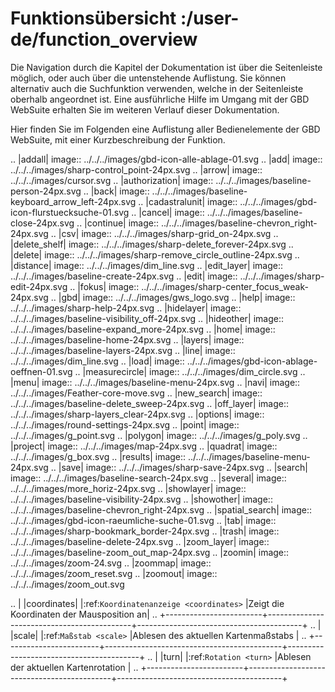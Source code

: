 # Funktionsübersicht :/user-de/function_overview

Die Navigation durch die Kapitel der Dokumentation ist über die Seitenleiste möglich, oder auch über die untenstehende Auflistung. Sie können alternativ auch die Suchfunktion verwenden, welche in der Seitenleiste oberhalb angeordnet ist. Eine ausführliche Hilfe im Umgang mit der GBD WebSuite erhalten Sie im weiteren Verlauf dieser Dokumentation. 

Hier finden Sie im Folgenden eine Auflistung aller Bedienelemente der GBD WebSuite, mit einer Kurzbeschreibung der Funktion.



.. |addall| image:: ../../../images/gbd-icon-alle-ablage-01.svg
.. |add| image:: ../../../images/sharp-control_point-24px.svg
.. |arrow| image:: ../../../images/cursor.svg
.. |authorization| image:: ../../../images/baseline-person-24px.svg
.. |back| image:: ../../../images/baseline-keyboard_arrow_left-24px.svg
.. |cadastralunit| image:: ../../../images/gbd-icon-flurstuecksuche-01.svg
.. |cancel| image:: ../../../images/baseline-close-24px.svg
.. |continue| image:: ../../../images/baseline-chevron_right-24px.svg
.. |csv| image:: ../../../images/sharp-grid_on-24px.svg
.. |delete_shelf| image:: ../../../images/sharp-delete_forever-24px.svg
.. |delete| image:: ../../../images/sharp-remove_circle_outline-24px.svg
.. |distance| image:: ../../../images/dim_line.svg
.. |edit_layer| image:: ../../../images/baseline-create-24px.svg
.. |edit| image:: ../../../images/sharp-edit-24px.svg
.. |fokus| image:: ../../../images/sharp-center_focus_weak-24px.svg
.. |gbd| image:: ../../../images/gws_logo.svg
.. |help| image:: ../../../images/sharp-help-24px.svg
.. |hidelayer| image:: ../../../images/baseline-visibility_off-24px.svg
.. |hideother| image:: ../../../images/baseline-expand_more-24px.svg
.. |home| image:: ../../../images/baseline-home-24px.svg
.. |layers| image:: ../../../images/baseline-layers-24px.svg
.. |line| image:: ../../../images/dim_line.svg
.. |load| image:: ../../../images/gbd-icon-ablage-oeffnen-01.svg
.. |measurecircle| image:: ../../../images/dim_circle.svg
.. |menu| image:: ../../../images/baseline-menu-24px.svg
.. |navi| image:: ../../../images/Feather-core-move.svg
.. |new_search|  image:: ../../../images/baseline-delete_sweep-24px.svg
.. |off_layer| image:: ../../../images/sharp-layers_clear-24px.svg
.. |options| image:: ../../../images/round-settings-24px.svg
.. |point| image:: ../../../images/g_point.svg
.. |polygon| image:: ../../../images/g_poly.svg
.. |project| image:: ../../../images/map-24px.svg
.. |quadrat| image:: ../../../images/g_box.svg
.. |results| image:: ../../../images/baseline-menu-24px.svg
.. |save| image:: ../../../images/sharp-save-24px.svg
.. |search| image:: ../../../images/baseline-search-24px.svg
.. |several| image:: ../../../images/more_horiz-24px.svg
.. |showlayer| image:: ../../../images/baseline-visibility-24px.svg
.. |showother| image:: ../../../images/baseline-chevron_right-24px.svg
.. |spatial_search| image:: ../../../images/gbd-icon-raeumliche-suche-01.svg
 .. |tab| image:: ../../../images/sharp-bookmark_border-24px.svg
.. |trash| image:: ../../../images/baseline-delete-24px.svg
 .. |zoom_layer| image:: ../../../images/baseline-zoom_out_map-24px.svg
.. |zoomin| image:: ../../../images/zoom-24.svg
 .. |zoommap| image:: ../../../images/zoom_reset.svg
.. |zoomout| image:: ../../../images/zoom_out.svg

.. |      |coordinates|     |:ref:`Koordinatenanzeige <coordinates>`     |Zeigt die Koordinaten der Mausposition an|
.. +------------------------+--------------------------------------------+-----------------------------------------+
.. |      |scale|           |:ref:`Maßstab <scale>`                      |Ablesen des aktuellen Kartenmaßstabs     |
.. +------------------------+--------------------------------------------+-----------------------------------------+
.. |      |turn|            |:ref:`Rotation <turn>`                      |Ablesen der aktuellen Kartenrotation     |
.. +------------------------+--------------------------------------------+-----------------------------------------+
